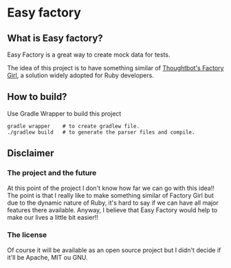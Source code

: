 # Easy factory

## What is Easy factory?

Easy Factory is a great way to create mock data for tests.

The idea of this project is to have something similar of [Thoughtbot's Factory Girl](https://github.com/thoughtbot/factory_girl), a solution widely adopted for Ruby developers.

## How to build?

Use Gradle Wrapper to build this project

```
gradle wrapper    # to create gradlew file.
./gradlew build   # to generate the parser files and compile.
```

## Disclaimer

### The project and the future

At this point of the project I don't know how far we can go with this idea!! The point is that I really like to make something similar of Factory Girl but due to the dynamic nature of Ruby, it's hard to say if we can have all major features there available. Anyway, I believe that Easy Factory would help to make our lives a little bit easier!!

### The license

Of course it will be available as an open source project but I didn't decide if it'll be Apache, MIT ou GNU.
